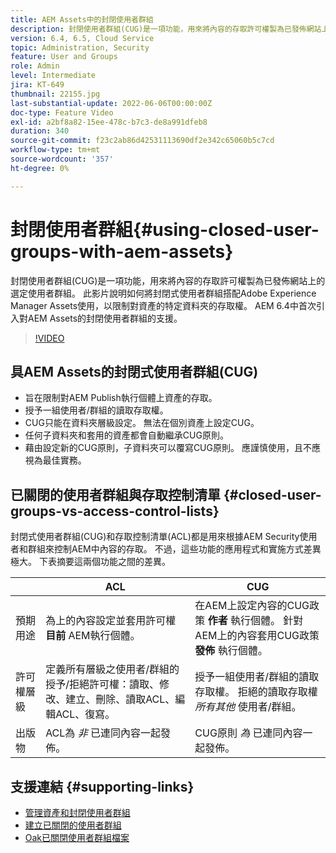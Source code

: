 ```yaml
---
title: AEM Assets中的封閉使用者群組
description: 封閉使用者群組(CUG)是一項功能，用來將內容的存取許可權製為已發佈網站上的選定使用者群組。 此影片說明如何將封閉式使用者群組搭配Adobe Experience Manager Assets使用，以限制對資產的特定資料夾的存取權。
version: 6.4, 6.5, Cloud Service
topic: Administration, Security
feature: User and Groups
role: Admin
level: Intermediate
jira: KT-649
thumbnail: 22155.jpg
last-substantial-update: 2022-06-06T00:00:00Z
doc-type: Feature Video
exl-id: a2bf8a82-15ee-478c-b7c3-de8a991dfeb8
duration: 340
source-git-commit: f23c2ab86d42531113690df2e342c65060b5c7cd
workflow-type: tm+mt
source-wordcount: '357'
ht-degree: 0%

---
```


# 封閉使用者群組{#using-closed-user-groups-with-aem-assets}

封閉使用者群組(CUG)是一項功能，用來將內容的存取許可權製為已發佈網站上的選定使用者群組。 此影片說明如何將封閉式使用者群組搭配Adobe Experience Manager Assets使用，以限制對資產的特定資料夾的存取權。 AEM 6.4中首次引入對AEM Assets的封閉使用者群組的支援。

>[!VIDEO](https://video.tv.adobe.com/v/22155?quality=12&learn=on)

## 具AEM Assets的封閉式使用者群組(CUG)

* 旨在限制對AEM Publish執行個體上資產的存取。
* 授予一組使用者/群組的讀取存取權。
* CUG只能在資料夾層級設定。 無法在個別資產上設定CUG。
* 任何子資料夾和套用的資產都會自動繼承CUG原則。
* 藉由設定新的CUG原則，子資料夾可以覆寫CUG原則。 應謹慎使用，且不應視為最佳實務。

## 已關閉的使用者群組與存取控制清單 {#closed-user-groups-vs-access-control-lists}

封閉式使用者群組(CUG)和存取控制清單(ACL)都是用來根據AEM Security使用者和群組來控制AEM中內容的存取。 不過，這些功能的應用程式和實施方式差異極大。 下表摘要這兩個功能之間的差異。

|                   | ACL | CUG |
| ----------------- | -------------------------------------------------------------------------------------------------------------------------------- | ----------------------------------------------------------------------------------------------------------------------------- |
| 預期用途 | 為上的內容設定並套用許可權 **目前** AEM執行個體。 | 在AEM上設定內容的CUG政策 **作者** 執行個體。 針對AEM上的內容套用CUG政策 **發佈** 執行個體。 |
| 許可權層級 | 定義所有層級之使用者/群組的授予/拒絕許可權：讀取、修改、建立、刪除、讀取ACL、編輯ACL、復寫。 | 授予一組使用者/群組的讀取存取權。 拒絕的讀取存取權 *所有其他* 使用者/群組。 |
| 出版物 | ACL為 *非* 已連同內容一起發佈。 | CUG原則 *為* 已連同內容一起發佈。 |

## 支援連結 {#supporting-links}

* [管理資產和封閉使用者群組](https://experienceleague.adobe.com/docs/experience-manager-65/assets/managing/manage-assets.html?lang=en#closed-user-group)
* [建立已關閉的使用者群組](https://experienceleague.adobe.com/docs/experience-manager-65/administering/security/cug.html)
* [Oak已關閉使用者群組檔案](https://jackrabbit.apache.org/oak/docs/security/authorization/cug.html)
